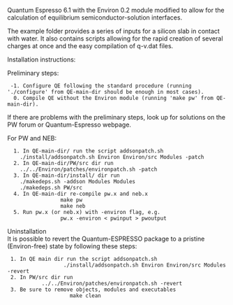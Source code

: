 Quantum Espresso 6.1 with the Environ 0.2 module modified to allow for the calculation of equilibrium semiconductor-solution interfaces. 


The example folder provides a series of inputs for a silicon slab in contact with water. 
It also contains scripts allowing for the rapid creation of several charges at once and the easy compilation of q-v.dat files.

Installation instructions: 

Preliminary steps:

     -1. Configure QE following the standard procedure (running './configure' from QE-main-dir should be enough in most cases).     
      0. Compile QE without the Environ module (running 'make pw' from QE-main-dir).
      
If there are problems with the preliminary steps, look up for solutions on the PW forum or Quantum-Espresso webpage.

For PW and NEB:

      1. In QE-main-dir/ run the script addsonpatch.sh
        ./install/addsonpatch.sh Environ Environ/src Modules -patch        
      2. In QE-main-dir/PW/src dir run  
        ../../Environ/patches/environpatch.sh -patch      
      3. In QE-main-dir/install/ dir run 
        ./makedeps.sh -addson Modules Modules
        ./makedeps.sh PW/src       
      4. In QE-main-dir re-compile pw.x and neb.x
                     make pw
                     make neb                     
      5. Run pw.x (or neb.x) with -environ flag, e.g. 
                     pw.x -environ < pwinput > pwoutput


Uninstallation   
It is possible to revert the Quantum-ESPRESSO package to a pristine (Environ-free) state by following these steps:

     1. In QE main dir run the script addsonpatch.sh
                      ./install/addsonpatch.sh Environ Environ/src Modules -revert
     2. In PW/src dir run 
               ../../Environ/patches/environpatch.sh -revert
     3. Be sure to remove objects, modules and executables
                        make clean

